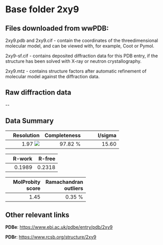 # Base folder 2xy9

## Files downloaded from wwPDB:

2xy9.pdb and 2xy9.cif - contain the coordinates of the threedimensional molecular model, and can be viewed with, for example, Coot or Pymol.

2xy9-sf.cif - contains deposited diffraction data for this PDB entry, if the structure has been solved with X-ray or neutron crystallography.

2xy9.mtz - contains structure factors after automatic refinement of molecular model against the diffraction data.

## Raw diffraction data

--<br> 

## Data Summary
|   | Resolution | Completeness| I/sigma |
|---|-------------:|----------------:|--------------:|
|   |1.97 <img src="https://latex.codecogs.com/svg.latex?{\mbox{\normalfont\AA}}"/>|97.82 %|<img width=50/>15.60|

|   | **R-work**| **R-free**   
|---|-------------:|----------------:|           
||0.1989|0.2318|

|   |**MolProbity<br>score**| **Ramachandran<br>outliers** 
|---|-------------:|----------------:|
||1.45|0.35 %|

## Other relevant links 
**PDBe**:  https://www.ebi.ac.uk/pdbe/entry/pdb/2xy9
 
**PDBr**: https://www.rcsb.org/structure/2xy9 


